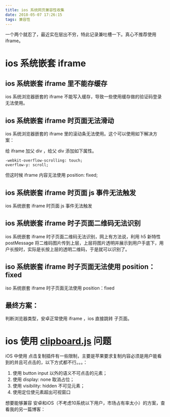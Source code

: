 ```yaml
---
title: ios 系统网页兼容性收集
date: 2018-05-07 17:26:15
tags: 兼容性
---
```


一个两个就忍了，最近实在层出不穷，特此记录兼吐槽一下。真心不推荐使用iframe。

<!-- more -->

# ios 系统嵌套 iframe 

## ios 系统嵌套 iframe 里不能存缓存

ios 系统浏览器嵌套的 iframe 不能写入缓存，导致一些使用缓存做的验证码登录无法使用。

## ios 系统嵌套 iframe 时页面无法滑动

ios 系统浏览器嵌套的 iframe 里的滚动条无法使用。这个可以使用如下解决方案：

给 iframe 加父 div ，给父 div 添加如下属性。

```
-webkit-overflow-scrolling: touch;  
overflow-y: scroll; 
```

但这时候 iframe 内容无法使用 position: fixed;

## ios 系统嵌套 iframe 时页面 js 事件无法触发

ios 系统嵌套 iframe 时页面 js 事件无法触发

## ios 系统嵌套 iframe 时子页面二维码无法识别

ios 系统嵌套 iframe 时子页面二维码无法识别，网上有方法说，利用 h5 新特性 postMessage 将二维码图片传到上层，上层将图片透明并展示到用户手底下，用户长按时，实际是长按上层的透明二维码，于是就可以识别了。

## iso 系统嵌套 iframe 时子页面无法使用 position：fixed

iso 系统嵌套 iframe 时子页面无法使用 position：fixed

## 最终方案：

判断浏览器类型，安卓正常使用 iframe ，ios 直接跳转 子页面。

# ios 使用 [clipboard.js](https://clipboardjs.com/) 问题

iOS 中使用 点击复制插件有一些限制，主要是苹果要求复制内容必须是用户能看到的并且可点击的，以下方式都不行。。。：

1. 使用 button input 以外的语义不可点击的元素；
2. 使用 display: none 取消占位；
3. 使用 visibility: hidden 不可见元素；
4. 使用定位使元素超出可视窗口

想要能够兼容 安卓和iOS（不考虑10系统以下用户，市场占有率太小）的方案，查看我的另一篇博客：